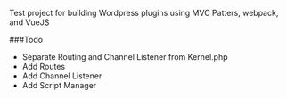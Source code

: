 Test project for building Wordpress plugins using MVC Patters, webpack, and VueJS


###Todo
- Separate Routing and Channel Listener from Kernel.php
- Add Routes
- Add Channel Listener
- Add Script Manager

